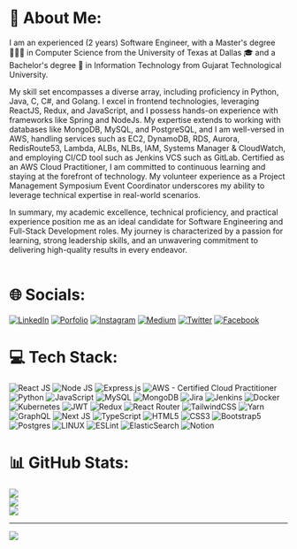 # 💫 About Me:
I am an experienced (2 years) Software Engineer, with a Master's degree 👨🏻‍🎓 in Computer Science from the University of Texas at Dallas 🎓 and a Bachelor's degree 📜 in Information Technology from Gujarat Technological University.

My skill set encompasses a diverse array, including proficiency in Python, Java, C, C#, and Golang. I excel in frontend technologies, leveraging ReactJS, Redux, and JavaScript, and I possess hands-on experience with frameworks like Spring and NodeJs. My expertise extends to working with databases like MongoDB, MySQL, and PostgreSQL, and I am well-versed in AWS, handling services such as EC2, DynamoDB, RDS, Aurora, RedisRoute53, Lambda, ALBs, NLBs, IAM, Systems Manager & CloudWatch, and employing CI/CD tool such as Jenkins VCS such as GitLab. Certified as an AWS Cloud Practitioner, I am committed to continuous learning and staying at the forefront of technology. My volunteer experience as a Project Management Symposium Event Coordinator underscores my ability to leverage technical expertise in real-world scenarios.

In summary, my academic excellence, technical proficiency, and practical experience position me as an ideal candidate for Software Engineering and Full-Stack Development roles. My journey is characterized by a passion for learning, strong leadership skills, and an unwavering commitment to delivering high-quality results in every endeavor.<br><br>


# 🌐 Socials:
[![LinkedIn](https://img.shields.io/badge/LinkedIn-%230077B5.svg?logo=linkedin&logoColor=white)](https://www.linkedin.com/in/dharav-bhatt/) 
[![Porfolio](https://img.shields.io/badge/-Porfolio-16FEB4?logo=porfolio&logoColor=white)](https://medium.com/@dharav1510)
[![Instagram](https://img.shields.io/badge/Instagram-%23E4405F.svg?logo=Instagram&logoColor=white)](https://www.instagram.com/dharavbhatt/) 
[![Medium](https://img.shields.io/badge/-Medium-FE7A16?logo=medium&logoColor=white)](https://medium.com/@dharav1510)
[![Twitter](https://img.shields.io/badge/Twitter-%231DA1F2.svg?logo=Twitter&logoColor=white)](https://twitter.com/DharavBhatt)
[![Facebook](https://img.shields.io/badge/Facebook-%231DA1F2.svg?logo=Facebook&logoColor=white)](https://www.facebook.com/dv.bhatt.75)



# 💻 Tech Stack:

![React JS](https://img.shields.io/badge/react-%2320232a.svg?style=for-the-badge&logo=react&logoColor=%2361DAFB) 
![Node JS](https://img.shields.io/badge/node.js-6DA55F?style=for-the-badge&logo=node.js&logoColor=white) 
![Express.js](https://img.shields.io/badge/express.js-%23404d59.svg?style=for-the-badge&logo=express&logoColor=%2361DAFB) 
![AWS - Certified Cloud Practitioner](https://img.shields.io/badge/AWS-%23FF9900.svg?style=for-the-badge&logo=amazon-aws&logoColor=white) 
![Python](https://img.shields.io/badge/python-3670A0?style=for-the-badge&logo=python&logoColor=ffdd54) 
![JavaScript](https://img.shields.io/badge/javascript-%23323330.svg?style=for-the-badge&logo=javascript&logoColor=%23F7DF1E)
![MySQL](https://img.shields.io/badge/mysql-%2300f.svg?style=for-the-badge&logo=mysql&logoColor=white) 
![MongoDB](https://img.shields.io/badge/MongoDB-%234ea94b.svg?style=for-the-badge&logo=mongodb&logoColor=white) 
![Jira](https://img.shields.io/badge/jira-%230A0FFF.svg?style=for-the-badge&logo=jira&logoColor=white) 
![Jenkins](https://img.shields.io/badge/jira-%230A0FFF.svg?style=for-the-badge&logo=jira&logoColor=white) 
![Docker](https://img.shields.io/badge/docker-%230db7ed.svg?style=for-the-badge&logo=docker&logoColor=white) 
![Kubernetes](https://img.shields.io/badge/kubernetes-%23326ce5.svg?style=for-the-badge&logo=kubernetes&logoColor=white) 
![JWT](https://img.shields.io/badge/JWT-black?style=for-the-badge&logo=JSON%20web%20tokens) 
![Redux](https://img.shields.io/badge/redux-%23593d88.svg?style=for-the-badge&logo=redux&logoColor=white) 
![React Router](https://img.shields.io/badge/React_Router-CA4245?style=for-the-badge&logo=react-router&logoColor=white) 
![TailwindCSS](https://img.shields.io/badge/tailwindcss-%2338B2AC.svg?style=for-the-badge&logo=tailwind-css&logoColor=white) 
![Yarn](https://img.shields.io/badge/yarn-%232C8EBB.svg?style=for-the-badge&logo=yarn&logoColor=white) 
![GraphQL](https://img.shields.io/badge/-GraphQL-E10098?style=for-the-badge&logo=graphql&logoColor=white) 
![Next JS](https://img.shields.io/badge/Next-black?style=for-the-badge&logo=next.js&logoColor=white) 
![TypeScript](https://img.shields.io/badge/typescript-%23007ACC.svg?style=for-the-badge&logo=typescript&logoColor=white) 
![HTML5](https://img.shields.io/badge/html5-%23E34F26.svg?style=for-the-badge&logo=html5&logoColor=white) 
![CSS3](https://img.shields.io/badge/css3-%231572B6.svg?style=for-the-badge&logo=css3&logoColor=white) 
![Bootstrap5](https://img.shields.io/badge/bootstrap-%23563D7C.svg?style=for-the-badge&logo=bootstrap&logoColor=white) 
![Postgres](https://img.shields.io/badge/postgres-%23316192.svg?style=for-the-badge&logo=postgresql&logoColor=white) 
![LINUX](https://img.shields.io/badge/Linux-FCC624?style=for-the-badge&logo=linux&logoColor=black)
![ESLint](https://img.shields.io/badge/ESLint-4B3263?style=for-the-badge&logo=eslint&logoColor=white)
![ElasticSearch](https://img.shields.io/badge/-ElasticSearch-005571?style=for-the-badge&logo=elasticsearch) 
![Notion](https://img.shields.io/badge/Notion-%23000000.svg?style=for-the-badge&logo=notion&logoColor=white)

# 📊 GitHub Stats:
![](https://github-readme-stats.vercel.app/api?username=dnbhatt99&theme=dark&hide_border=false&include_all_commits=false&count_private=false)<br/>
![](https://github-readme-streak-stats.herokuapp.com/?user=dnbhatt99&theme=dark&hide_border=false)<br/>
![](https://github-readme-stats.vercel.app/api/top-langs/?username=dnbhatt99&theme=dark&hide_border=false&include_all_commits=false&count_private=false&layout=compact)

---
[![](https://visitcount.itsvg.in/api?id=dnbhatt99&icon=0&color=0)](https://visitcount.itsvg.in)
